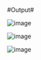 #Output#

![image](https://github.com/user-attachments/assets/0da75029-2755-4818-9e15-5b2722d708ad)

![image](https://github.com/user-attachments/assets/56764632-1343-44ac-a0e4-803ad35b9657)

![image](https://github.com/user-attachments/assets/2160fca6-5366-4400-b979-713b86a04433)


